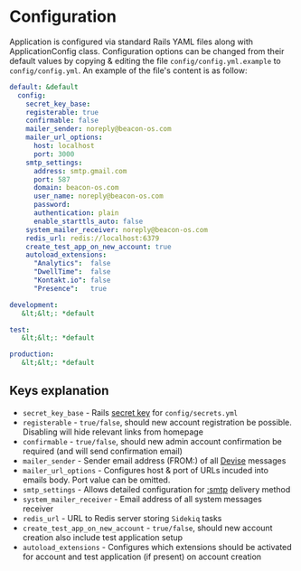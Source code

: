 # Configuration

Application is configured via standard Rails YAML files along with ApplicationConfig class. Configuration options can be changed from their default values
by copying & editing the file ``config/config.yml.example`` to ``config/config.yml``. An example of the file's content is as follow:

```yaml
default: &default
  config:
    secret_key_base:
    registerable: true
    confirmable: false
    mailer_sender: noreply@beacon-os.com
    mailer_url_options:
      host: localhost
      port: 3000
    smtp_settings:
      address: smtp.gmail.com
      port: 587
      domain: beacon-os.com
      user_name: noreply@beacon-os.com
      password:
      authentication: plain
      enable_starttls_auto: false
    system_mailer_receiver: noreply@beacon-os.com
    redis_url: redis://localhost:6379
    create_test_app_on_new_account: true
    autoload_extensions:
      "Analytics":  false
      "DwellTime":  false
      "Kontakt.io": false
      "Presence":   true

development:
   &lt;&lt;: *default

test:
   &lt;&lt;: *default

production:
   &lt;&lt;: *default
```

## Keys explanation

* ``secret_key_base`` - Rails [secret key](http://edgeguides.rubyonrails.org/upgrading_ruby_on_rails.html#config-secrets-yml) for ``config/secrets.yml``
* ``registerable`` - ``true/false``, should new account registration be possible. Disabling will hide relevant links from homepage
* ``confirmable`` - ``true/false``, should new admin account confirmation be required (and will send confirmation email)
* ``mailer_sender`` - Sender email address (FROM:) of all [Devise](https://github.com/plataformatec/devise) messages
* ``mailer_url_options`` - Configures host & port of URLs incuded into emails body. Port value can be omitted.
* ``smtp_settings`` - Allows detailed configuration for [:smtp](http://edgeguides.rubyonrails.org/action_mailer_basics.html#action-mailer-configuration-for-gmail) delivery method
* ``system_mailer_receiver`` - Email address of all system messages receiver
* ``redis_url`` - URL to Redis server storing ``Sidekiq`` tasks
* ``create_test_app_on_new_account`` - ``true/false``, should new account creation also include test application setup
* ``autoload_extensions`` - Configures which extensions should be activated for account and test application (if present) on account creation
